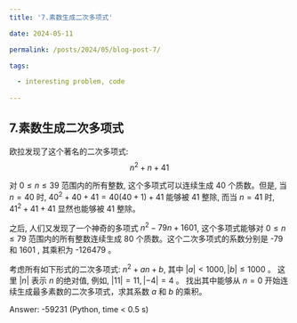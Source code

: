 ```yaml
---
title: '7.素数生成二次多项式'

date: 2024-05-11

permalink: /posts/2024/05/blog-post-7/

tags:

  - interesting problem, code
  
---
```

## 7.素数生成二次多项式
欧拉发现了这个著名的二次多项式:
$$
n^2+n+41
$$

对 $0 \leq n \leq 39$ 范围内的所有整数, 这个多项式可以连续生成 40 个质数。但是, 当 $n=40$ 时, $40^2+40+41=40(40+1)+41$ 能够被 41 整除, 而当 $n=41$ 时, $41^2+41+41$ 显然也能够被 41 整除。

之后, 人们又发现了一个神奇的多项式 $n^2-79 n+1601$, 这个多项式能够对 $0 \leq n \leq 79$ 范围内的所有整数连续生成 80 个质数。这个二次多项式的系数分别是 -79 和 1601 , 其乘积为 -126479 。

考虑所有如下形式的二次多项式:
$n^2+a n+b$, 其中 $|a|<1000,|b| \leq 1000$ 。
这里 $|n|$ 表示 $n$ 的绝对值, 例如, $|11|=11,|-4|=4$ 。
找出其中能够从 $n=0$ 开始连续生成最多素数的二次多项式，求其系数 $a$ 和 $b$ 的乘积。

Answer: -59231 (Python, time < 0.5 s)
